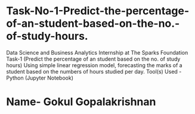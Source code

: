 # Task-No-1-Predict-the-percentage-of-an-student-based-on-the-no.-of-study-hours.
Data Science and Business Analytics Internship at The Sparks Foundation 
Task-1 (Predict the percentage of an student based on the no. of study hours) Using simple linear regression model, forecasting the marks of a student based on the numbers of hours studied per day. 
Tool(s) Used - Python (Jupyter Notebook)

# Name- Gokul Gopalakrishnan
